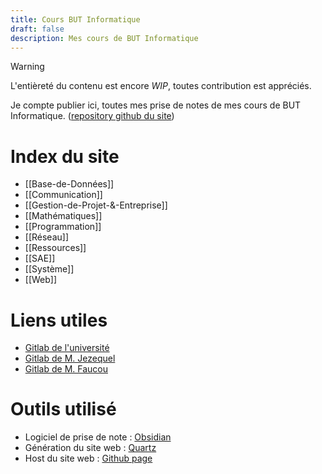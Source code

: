 ```yaml
---
title: Cours BUT Informatique
draft: false
description: Mes cours de BUT Informatique
---
```

>[!warning]
> L'entièreté du contenu est encore *WIP*, toutes contribution est appréciés.

Je compte publier ici, toutes mes prise de notes de mes cours de BUT Informatique.
([repository github du site](https://github.com/Afissard/BUT-Info))
# Index du site
- [[Base-de-Données]]
- [[Communication]]
- [[Gestion-de-Projet-&-Entreprise]]
- [[Mathématiques]]
- [[Programmation]]
- [[Réseau]]
- [[Ressources]]
- [[SAE]]
- [[Système]]
- [[Web]]

# Liens utiles
- [Gitlab de l'université](https://gitlab.univ-nantes.fr/pub/but) 
- [Gitlab de M. Jezequel](https://gitlab.univ-nantes.fr/jezequel-l)
- [Gitlab de M. Faucou](https://gitlab.univ-nantes.fr/faucou-s/)

# Outils utilisé
- Logiciel de prise de note : [Obsidian](https://obsidian.md/)
- Génération du site web : [Quartz](https://quartz.jzhao.xyz)
- Host du site web : [Github page](https://pages.github.com/)
